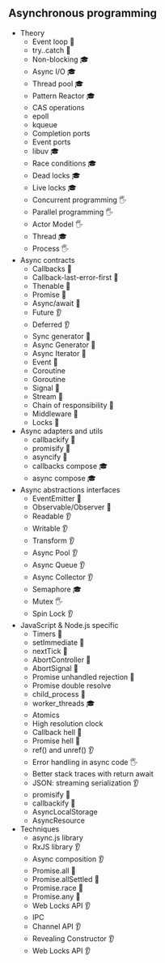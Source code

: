 ## Asynchronous programming

- Theory
  - Event loop 🙋
  - try..catch 🙋
  - Non-blocking 🎓
  - Async I/O 🎓
  - Thread pool 🎓
  - Pattern Reactor 🎓
  - CAS operations 
  - epoll
  - kqueue
  - Completion ports
  - Event ports
  - libuv 🎓
  - Race conditions 🎓
  - Dead locks 🎓
  - Live locks 🎓
  - Concurrent programming 🖐️
  - Parallel programming 🖐️
  - Actor Model 🖐️
  - Thread 🎓
  - Process 🖐️
- Async contracts
  - Callbacks 📢
  - Callback-last-error-first 📢
  - Thenable 📢
  - Promise 📢
  - Async/await 📢
  - Future 👂
  - Deferred 👂
  - Sync generator 📢
  - Async Generator 📢
  - Async Iterator 📢
  - Event 📢 
  - Coroutine
  - Goroutine
  - Signal 📢
  - Stream 📢
  - Chain of responsibility 📢
  - Middleware 📢
  - Locks 📢
- Async adapters and utils
  - callbackify 🚀
  - promisify 🚀
  - asyncify 🚀
  - callbacks compose 🎓
  - async compose 🎓
- Async abstractions interfaces
  - EventEmitter 🙋
  - Observable/Observer 🙋
  - Readable 👂
  - Writable 👂
  - Transform 👂
  - Async Pool 👂
  - Async Queue 👂
  - Async Collector 👂
  - Semaphore 🎓
  - Mutex 🖐️
  - Spin Lock 👂
- JavaScript & Node.js specific
  - Timers 📢
  - setImmediate 📢
  - nextTick 📢
  - AbortController 📢
  - AbortSignal 📢 
  - Promise unhandled rejection 🙋
  - Promise double resolve 
  - child_process 📢
  - worker_threads 🎓
  - Atomics
  - High resolution clock
  - Callback hell 📢 
  - Promise hell 📢
  - ref() and unref() 👂
  - Error handling in async code 🖐️
  - Better stack traces with return await
  - JSON: streaming serialization 👂
  - promisify 🚀
  - callbackify 🚀
  - AsyncLocalStorage
  - AsyncResource
- Techniques
  - async.js library
  - RxJS library 👂
  - Async composition 👂
  - Promise.all 🙋
  - Promise.allSettled 🙋
  - Promise.race 🙋
  - Promise.any 🙋
  - Web Locks API 👂
  - IPC
  - Channel API 👂
  - Revealing Constructor 👂
  - Web Locks API 👂

